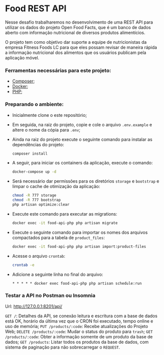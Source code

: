 # Food REST API

Nesse desafio trabalharemos no desenvolvimento de uma REST API para utilizar os dados do projeto Open Food Facts, que é um banco de dados aberto com informação nutricional de diversos produtos alimentícios.

O projeto tem como objetivo dar suporte a equipe de nutricionistas da empresa Fitness Foods LC para que eles possam revisar de maneira rápida a informação nutricional dos alimentos que os usuários publicam pela aplicação móvel.

### Ferramentas necessárias para este projeto:

- [Composer](https://getcomposer.org/);
- [Docker](https://docs.docker.com/engine/install/ubuntu/);
- [PHP](https://www.php.net/downloads.php);

### Preparando o ambiente:

- Inicialmente clone o este repositório;

- Em seguida, na raiz do projeto, copie e cole o arquivo `.env.example` e altere o nome da cópia para `.env`;

- Ainda na raiz do projeto execute o seguinte comando para instalar as dependências do projeto:

  ```bash
  composer install
  ```

- A seguir, para iniciar os containers da aplicação, execute o comando:

  ```bash
  docker-compose up -d
  ```

- Será necessário dar permissões para os diretórios `storage` e `bootstrap` e limpar o cache de otimização da aplicação:

  ```bash
  chmod -R 777 storage
  chmod -R 777 bootstrap
  php artisan optimize:clear
  ```

- Execute este comando para executar as migrations:

  ```bash
  docker exec -it food-api-php php artisan migrate
  ```

- Execute o seguinte comando para importar os nomes dos arquivos compactados para a tabela de `product_files`:

  ```bash
  docker exec -it food-api-php php artisan import:product-files
  ```

- Acesse o arquivo `crontab`:

  ```bash
  crontab -e
  ```

- Adicione a seguinte linha no final do arquivo:

  ```bas
  * * * * * docker exec food-api-php php artisan schedule:run
  ```

### Testar a API no Postman ou Insomnia

Url: http://127.0.0.1:8201/api/

`GET /`: Detalhes da API, se conexão leitura e escritura com a base de dados está OK, horário da última vez que o CRON foi executado, tempo online e uso de memória;
`PUT /products/:code`: Recebe atualizações do Projeto Web;
`DELETE /products/:code`: Mudar o status do produto para `trash`;
`GET /products/:code`: Obter a informação somente de um produto da base de dados;
`GET /products`: Listar todos os produtos da base de dados, com sistema de paginação para não sobrecarregar o `REQUEST`.
